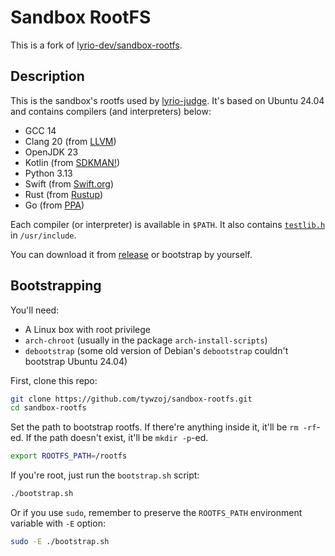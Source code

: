 # Sandbox RootFS

This is a fork of [lyrio-dev/sandbox-rootfs](https://github.com/lyrio-dev/sandbox-rootfs).

## Description

This is the sandbox's rootfs used by [lyrio-judge](https://github.com/lyrio-dev/judge). It's based on Ubuntu 24.04 and contains compilers (and interpreters) below:

* GCC 14
* Clang 20 (from [LLVM](https://apt.llvm.org/))
* OpenJDK 23
* Kotlin (from [SDKMAN!](https://kotlinlang.org/docs/tutorials/command-line.html))
* Python 3.13
* Swift (from [Swift.org](https://swift.org/))
* Rust (from [Rustup](https://rustup.rs/))
* Go (from [PPA](https://launchpad.net/~longsleep/+archive/ubuntu/golang-backports))

Each compiler (or interpreter) is available in `$PATH`. It also contains [`testlib.h`](https://github.com/MikeMirzayanov/testlib) in `/usr/include`.

You can download it from [release](https://github.com/lyrio-dev/sandbox-rootfs/releases) or bootstrap by yourself.

## Bootstrapping
You'll need:

* A Linux box with root privilege
* `arch-chroot` (usually in the package `arch-install-scripts`)
* `debootstrap` (some old version of Debian's `debootstrap` couldn't bootstrap Ubuntu 24.04)

First, clone this repo:

```bash
git clone https://github.com/tywzoj/sandbox-rootfs.git
cd sandbox-rootfs
```

Set the path to bootstrap rootfs. If there're anything inside it, it'll be `rm -rf`-ed. If the path doesn't exist, it'll be `mkdir -p`-ed.

```bash
export ROOTFS_PATH=/rootfs
```

If you're root, just run the `bootstrap.sh` script:

```bash
./bootstrap.sh
```

Or if you use `sudo`, remember to preserve the `ROOTFS_PATH` environment variable with `-E` option:

```bash
sudo -E ./bootstrap.sh
```
